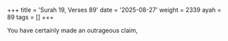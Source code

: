 +++
title = 'Surah 19, Verses 89'
date = '2025-08-27'
weight = 2339
ayah = 89
tags = []
+++

You have certainly made an outrageous claim,